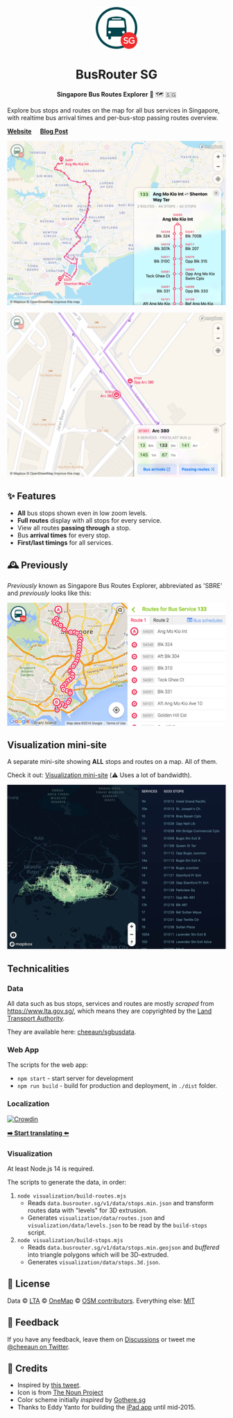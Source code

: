 <div align="center">
  <img src="icons/icon.svg" width="96" alt="">

  # BusRouter SG

**Singapore Bus Routes Explorer** 🚌 🗺 🇸🇬
</div>

Explore bus stops and routes on the map for all bus services in Singapore, with realtime bus arrival times and per-bus-stop passing routes overview.

[**Website**](https://busrouter.sg/) &nbsp;&nbsp;&nbsp; [**Blog Post**](https://cheeaun.com/blog/2019/02/building-busrouter-sg/)

[![Screenshot of BusRouter SG](screenshots/screenshot-4.jpg)](https://busrouter.sg/)

[![Screenshot of BusRouter SG](screenshots/screenshot-5.jpg)](https://busrouter.sg/)

## ✨ Features

- **All** bus stops shown even in low zoom levels.
- **Full routes** display with all stops for every service.
- View all routes **passing through** a stop.
- Bus **arrival times** for every stop.
- **First/last timings** for all services.

## 🕰 Previously

_Previously_ known as Singapore Bus Routes Explorer, abbreviated as 'SBRE' and _previously_ looks like this:

[![Screenshot of Singapore Bus Routes Explorer](screenshots/screenshot-1.png)](https://busrouter.sg/)

## Visualization mini-site

A separate mini-site showing **ALL** stops and routes on a map. All of them.

Check it out: [Visualization mini-site](https://busrouter.sg/visualization/) (⚠️ Uses a lot of bandwidth).

![](screenshots/visualization/screenshot-1.jpg)

## Technicalities

### Data

All data such as bus stops, services and routes are mostly _scraped_ from <https://www.lta.gov.sg/>, which means they are copyrighted by the [Land Transport Authority](https://www.lta.gov.sg/content/ltagov/en/terms-of-use.html).

They are available here: [cheeaun/sgbusdata](https://github.com/cheeaun/sgbusdata).

### Web App

The scripts for the web app:

- `npm start` - start server for development
- `npm run build` - build for production and deployment, in `./dist` folder.

### Localization

[![Crowdin](https://badges.crowdin.net/busrouter-sg/localized.svg)](https://crowdin.com/project/busrouter-sg)

**[➡️ Start translating ⬅️](https://crwd.in/busrouter-sg)**

### Visualization

At least Node.js 14 is required.

The scripts to generate the data, in order:

1. `node visualization/build-routes.mjs`
   - Reads `data.busrouter.sg/v1/data/stops.min.json` and transform routes data with "levels" for 3D extrusion.
   - Generates `visualization/data/routes.json` and `visualization/data/levels.json` to be read by the `build-stops` script.
2. `node visualization/build-stops.mjs`
   - Reads `data.busrouter.sg/v1/data/stops.min.geojson` and _buffered_ into triangle polygons which will be 3D-extruded.
   - Generates `visualization/data/stops.3d.json`.

## 📜 License

Data © [LTA](http://www.mytransport.sg/content/mytransport/home/dataMall/termOfUse.html) © [OneMap](https://www.onemap.sg/legal/termsofuse.html) © [OSM contributors](https://www.openstreetmap.org/copyright). Everything else: [MIT](http://cheeaun.mit-license.org/)

## 🎤 Feedback

If you have any feedback, leave them on [Discussions](https://github.com/cheeaun/busrouter-sg/discussions) or tweet me [@cheeaun on Twitter](http://twitter.com/cheeaun).

## 🙇‍ Credits

- Inspired by [this tweet](https://twitter.com/mengwong/status/155511398653362177).
- Icon is from [The Noun Project](http://thenounproject.com/noun/bus/#icon-No97)
- Color scheme initially _inspired_ by [Gothere.sg](http://gothere.sg/)
- Thanks to Eddy Yanto for building the [iPad app](https://github.com/eddyyanto/SGBusRouter) until mid-2015.
